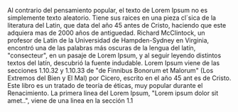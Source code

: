 Al contrario del pensamiento popular, el texto de Lorem Ipsum no es simplemente texto aleatorio.
 Tiene sus raices en una pieza cl´sica de la literatura del Latin, que data del año 45 antes de Cristo, haciendo que este adquiera mas de 2000 años de antiguedad. Richard McClintock, un profesor de Latin de la Universidad de Hampden-Sydney en Virginia, encontró una de las palabras más oscuras de la lengua del latín, 
 "consecteur", en un pasaje de Lorem Ipsum, y al seguir leyendo distintos textos del latín, descubrió la fuente indudable. Lorem Ipsum viene de las secciones 1.10.32 y 1.10.33 de "de Finnibus Bonorum et Malorum" 
 (Los Extremos del Bien y El Mal) por Cicero, escrito en el año 45 ant
 es de Cristo. Este libro es un tratado de teoría de éticas, muy popular durante el Renacimiento. La primera linea del Lorem Ipsum, "Lorem ipsum 
 dolor sit amet..", viene de una linea en la sección 1.1
 